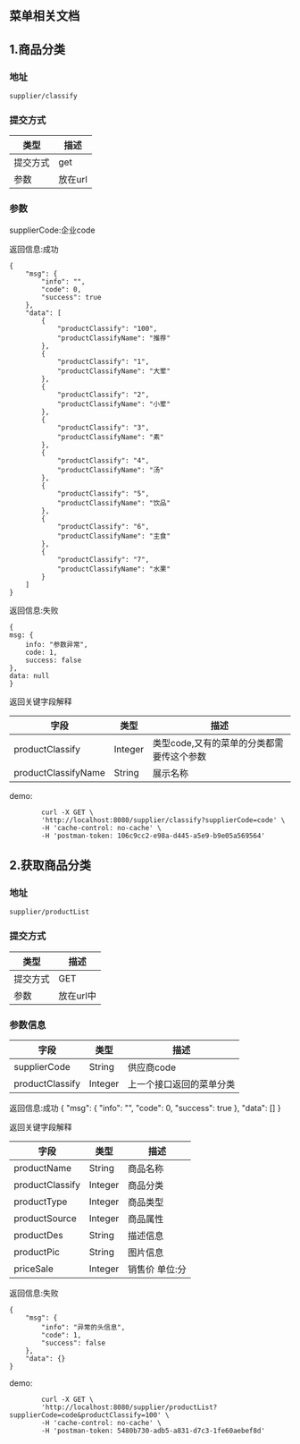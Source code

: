 菜单相关文档
-----------------------------------  

## 1.商品分类

###  地址

    supplier/classify


###  提交方式
类型|描述
---|---
提交方式|get
参数|放在url


### 参数
    
supplierCode:企业code

返回信息:成功

    {
        "msg": {
            "info": "",
            "code": 0,
            "success": true
        },
        "data": [
            {
                "productClassify": "100",
                "productClassifyName": "推荐"
            },
            {
                "productClassify": "1",
                "productClassifyName": "大荤"
            },
            {
                "productClassify": "2",
                "productClassifyName": "小荤"
            },
            {
                "productClassify": "3",
                "productClassifyName": "素"
            },
            {
                "productClassify": "4",
                "productClassifyName": "汤"
            },
            {
                "productClassify": "5",
                "productClassifyName": "饮品"
            },
            {
                "productClassify": "6",
                "productClassifyName": "主食"
            },
            {
                "productClassify": "7",
                "productClassifyName": "水果"
            }
        ]
    }

返回信息:失败

    {
    msg: {
        info: "参数异常",
        code: 1,
        success: false
    },
    data: null
    }
    
返回关键字段解释
    
字段|类型|描述
---|---|---
productClassify|Integer|类型code,又有的菜单的分类都需要传这个参数
productClassifyName|String|展示名称

demo:


````
        curl -X GET \
        'http://localhost:8080/supplier/classify?supplierCode=code' \
        -H 'cache-control: no-cache' \
        -H 'postman-token: 106c9cc2-e98a-d445-a5e9-b9e05a569564'

````

            
## 2.获取商品分类

###  地址

    supplier/productList


###  提交方式
类型|描述
---|---
提交方式|GET
参数|放在url中


### 参数信息
字段|类型|描述
---|---|---
supplierCode|String|供应商code
productClassify|Integer|上一个接口返回的菜单分类

返回信息:成功
{
    "msg": {
        "info": "",
        "code": 0,
        "success": true
    },
    "data": []
}


返回关键字段解释
    
字段|类型|描述
---|---|---
productName|String|商品名称
productClassify|Integer|商品分类
productType|Integer|商品类型
productSource|Integer|商品属性
productDes|String|描述信息
productPic|String|图片信息
priceSale|Integer|销售价 单位:分


返回信息:失败

    {
        "msg": {
            "info": "异常的头信息",
            "code": 1,
            "success": false
        },
        "data": {}
    }
   
demo:

````
        curl -X GET \
        'http://localhost:8080/supplier/productList?supplierCode=code&productClassify=100' \
        -H 'cache-control: no-cache' \
        -H 'postman-token: 5480b730-adb5-a831-d7c3-1fe60aebef8d'

````
